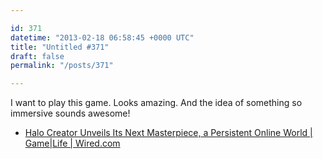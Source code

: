 ```yaml
---

id: 371
datetime: "2013-02-18 06:58:45 +0000 UTC"
title: "Untitled #371"
draft: false
permalink: "/posts/371"

---
```


I want to play this game. Looks amazing. And the idea of something so immersive sounds awesome! 

 
 * [Halo Creator Unveils Its Next Masterpiece, a Persistent Online World | Game|Life | Wired.com](http://www.wired.com/gamelife/2013/02/bungie-destiny/)


